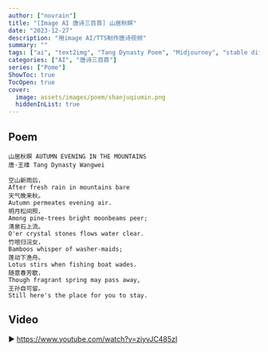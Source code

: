 ```yaml
---
author: ["novrain"]
title: "[Image AI 唐诗三百首] 山居秋暝"
date: "2023-12-27"
description: "用image AI/TTS制作唐诗视频"
summary: ""
tags: ["ai", "text2img", "Tang Dynasty Poem", "Midjourney", "stable diffusion"]
categories: ["AI", "唐诗三百首"]
series: ["Pome"]
ShowToc: true
TocOpen: true
cover:
  image: assets/images/poem/shanjuqiumin.png
  hiddenInList: true
---
```


## Poem

```text
山居秋暝 AUTUMN EVENING IN THE MOUNTAINS
唐·王维 Tang Dynasty Wangwei

空山新雨后，
After fresh rain in mountains bare
天气晚来秋。
Autumn permeates evening air.
明月松间照，
Among pine-trees bright moonbeams peer;
清泉石上流。
O'er crystal stones flows water clear.
竹喧归浣女，
Bamboos whisper of washer-maids;
莲动下渔舟。
Lotus stirs when fishing boat wades.
随意春芳歇，
Though fragrant spring may pass away,
王孙自可留。
Still here's the place for you to stay.
```

## Video

▶️ https://www.youtube.com/watch?v=ziyvJC485zI

